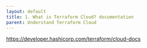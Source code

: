 ```yaml
---
layout: default
title: 1. What is Terraform Cloud? documentation
parent: Understand Terraform Cloud
---
```


https://developer.hashicorp.com/terraform/cloud-docs
